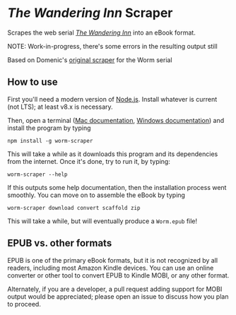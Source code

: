 # _The Wandering Inn_ Scraper

Scrapes the web serial [_The Wandering Inn_](https://wanderinginn.com/) into an eBook format.

NOTE: Work-in-progress, there's some errors in the resulting output still

Based on Domenic's [original scraper](https://github.com/domenic/worm-scraper) for the Worm serial

## How to use

First you'll need a modern version of [Node.js](https://nodejs.org/en/). Install whatever is current (not LTS); at least v8.x is necessary.

Then, open a terminal ([Mac documentation](http://blog.teamtreehouse.com/introduction-to-the-mac-os-x-command-line), [Windows documentation](http://www.howtogeek.com/235101/10-ways-to-open-the-command-prompt-in-windows-10/)) and install the program by typing

```
npm install -g worm-scraper
```

This will take a while as it downloads this program and its dependencies from the internet. Once it's done, try to run it, by typing:

```
worm-scraper --help
```

If this outputs some help documentation, then the installation process went smoothly. You can move on to assemble the eBook by typing

```
worm-scraper download convert scaffold zip
```

This will take a while, but will eventually produce a `Worm.epub` file!

## EPUB vs. other formats

EPUB is one of the primary eBook formats, but it is not recognized by all readers, including most Amazon Kindle devices. You can use an online converter or other tool to convert EPUB to Kindle MOBI, or any other format.

Alternately, if you are a developer, a pull request adding support for MOBI output would be appreciated; please open an issue to discuss how you plan to proceed.
